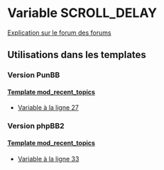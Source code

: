 # Variable SCROLL_DELAY
[Explication sur le forum des forums](http://forum.forumactif.com/t294113-listing-des-variables#SCROLL_DELAY)
## Utilisations dans les templates
### Version PunBB
#### [Template mod_recent_topics](punbb/mod_recent_topics.md)
* [Variable à la ligne 27](../punbb/mod_recent_topics.tpl#L27)
### Version phpBB2
#### [Template mod_recent_topics](subsilver/mod_recent_topics.md)
* [Variable à la ligne 33](../subsilver/mod_recent_topics.tpl#L33)